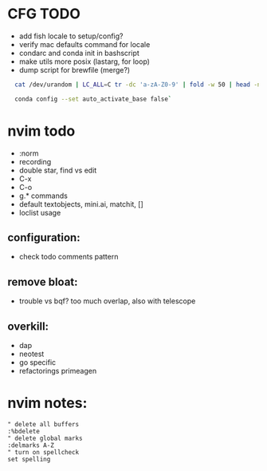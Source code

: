 # CFG TODO

- add fish locale to setup/config?
- verify mac defaults command for locale
- condarc and conda init in bashscript
- make utils more posix (lastarg, for loop)
- dump script for brewfile (merge?)
```bash
  cat /dev/urandom | LC_ALL=C tr -dc 'a-zA-Z0-9' | fold -w 50 | head -n 1

  conda config --set auto_activate_base false`
```

# nvim todo
- :norm
- recording
- double star, find vs edit
- C-x
- C-o 
- g.* commands
- default textobjects, mini.ai, matchit, []
- loclist usage

## configuration:
- check todo comments pattern

## remove bloat:
- trouble vs bqf? too much overlap, also with telescope

## overkill:
- dap
- neotest
- go specific
- refactorings primeagen

# nvim notes:
```vim
" delete all buffers
:%bdelete
" delete global marks
:delmarks A-Z 
" turn on spellcheck
set spelling
```

